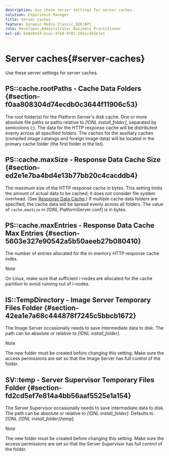 ```yaml
---
description: Use these server settings for server caches.
solution: Experience Manager
title: Server caches
feature: Dynamic Media Classic,SDK/API
role: Developer,Administrator,Business Practitioner
exl-id: 6a8d44d3-ecac-4fe0-9f81-28b1cd55e7e1
---
```

# Server caches{#server-caches}

Use these server settings for server caches.

## PS::cache.rootPaths - Cache Data Folders {#section-f0aa808304d74ecdb0c3644f11906c53}

The root folder(s) for the Platform Server's disk cache. One or more absolute file paths or paths relative to *[!DNL install_folder]*, separated by semicolons (;). The data for the HTTP response cache will be distributed evenly across all specified folders. The caches for the auxiliary caches (compiled image catalogs and foreign image data) will be located in the primary cache folder (the first folder in the list).

## PS::cache.maxSize - Response Data Cache Size {#section-ed2e1e7ba4bd4e13b77bb20c4cacddb4}

The maximum size of the HTTP response cache in bytes. This setting limits the amount of actual data to be cached; it does not consider file system overhead. (See [Response Data Cache](../../../../is-api/image-serving-api-ref/c-configuration-and-administration/c-data-caches/c-response-data-cache.md#concept-81ea996c242441f2a69f7e9d9b3a29ca).) If multiple cache data folders are specified, the cache data will be spread evenly across all folders. The value of `cache.maxSize` in [!DNL PlatformServer.conf] is in bytes.

## PS::cache.maxEntries - Response Data Cache Max Entries {#section-5603e327e90542a5b50aeeb27b080410}

The number of entries allocated for the in-memory HTTP response cache index.

>[!NOTE]
>
>On Linux, make sure that sufficient i-nodes are allocated for the cache partition to avoid running out of i-nodes.

## IS::TempDirectory - Image Server Temporary Files Folder {#section-42ea1e7a68c444878f7245c5bbcb1672}

The Image Server occasionally needs to save intermediate data to disk. The path can be absolute or relative to *[!DNL install_folder]*.

>[!NOTE]
>
>The new folder must be created before changing this setting. Make sure the access permissions are set so that the Image Server has full control of the folder.

## SV::temp - Server Supervisor Temporary Files Folder {#section-fd2cd5ef7e814a4bb56aaf5525e1a154}

The Server Supervisor occasionally needs to save intermediate data to disk. The path can be absolute or relative to *[!DNL install_folder]*. Defaults to [!DNL  *[!DNL install_folder]*/temp].

>[!NOTE]
>
>The new folder must be created before changing this setting. Make sure the access permissions are set so that the Server Supervisor has full control of the folder.

